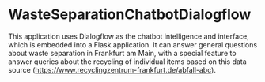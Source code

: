 # WasteSeparationChatbotDialogflow
This application uses Dialogflow as the chatbot intelligence and interface, which is embedded into a Flask application. It can answer general questions about waste separation in Frankfurt am Main, with a special feature to answer queries about the recycling of individual items based on this data source (https://www.recyclingzentrum-frankfurt.de/abfall-abc). 
